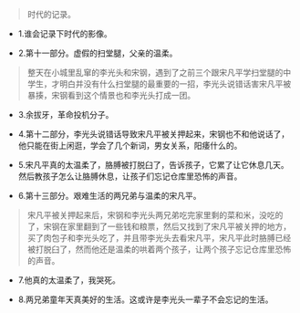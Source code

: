 >时代的记录。

- 1.谁会记录下时代的影像。

- 2.第十一部分。虚假的扫堂腿，父亲的温柔。

>整天在小城里乱窜的李光头和宋钢，遇到了之前三个跟宋凡平学扫堂腿的中学生，才明白并没有什么扫堂腿的最重要的一招，李光头说错话害宋凡平被暴揍，宋钢看到这个情景也和李光头打成一团。

- 3.余拔牙，革命投机分子。

- 4.第十二部分，李光头说错话导致宋凡平被关押起来，宋钢也不和他说话了，他只能在街上闲逛，学会了几个新词，男女关系，阳痿什么的。

- 5.宋凡平真的太温柔了，胳膊被打脱臼了，告诉孩子，它累了让它休息几天。然后教孩子怎么让胳膊休息，让孩子们忘记仓库里恐怖的声音。

- 6.第十三部分。艰难生活的两兄弟与温柔的宋凡平。

>宋凡平被关押起来后，宋钢和李光头两兄弟吃完家里剩的菜和米，没吃的了，宋钢在家里翻到了一些钱和粮票，然后又找到了宋凡平被关押的地方，买了肉包子和李光头吃了，并且带李光头去看宋凡平，宋凡平此时胳膊已经被打脱臼了，然而他还是温柔的哄着两个孩子，让两个孩子忘记仓库里恐怖的声音。

- 7.他真的太温柔了，我哭死。

- 8.两兄弟童年天真美好的生活。这或许是李光头一辈子不会忘记的生活。
